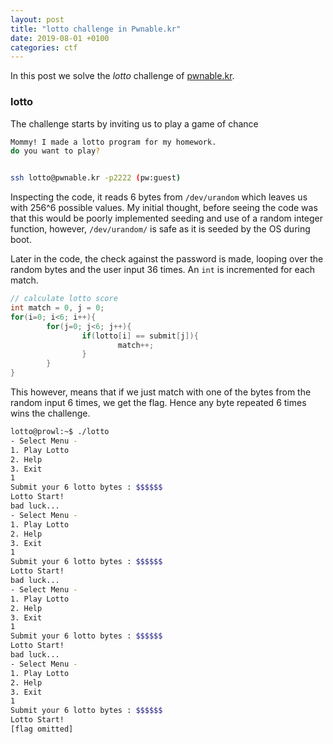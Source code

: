 ```yaml
---
layout: post
title: "lotto challenge in Pwnable.kr"
date: 2019-08-01 +0100
categories: ctf
---
```

In this post we solve the *lotto* challenge of [pwnable.kr](https://www.pwnable.kr).

### lotto

The challenge starts by inviting us to play a game of chance 

```bash
Mommy! I made a lotto program for my homework.
do you want to play?


ssh lotto@pwnable.kr -p2222 (pw:guest)
```

Inspecting the code, it reads 6 bytes from `/dev/urandom` which leaves us with 256^6 possible values. My initial thought, before seeing the code was that this would be poorly implemented seeding and use of a random integer function, however, `/dev/urandom/` is safe as it is seeded by the OS during boot. 

Later in the code, the check against the password is made, looping over the random bytes and the user input 36 times. An `int` is incremented for each match. 

```c
// calculate lotto score
int match = 0, j = 0;
for(i=0; i<6; i++){
        for(j=0; j<6; j++){
                if(lotto[i] == submit[j]){
                        match++;
                }
        }
}
```

This however, means that if we just match with one of the bytes from the random input 6 times, we get the flag. Hence any byte repeated 6 times wins the challenge.

```bash
lotto@prowl:~$ ./lotto
- Select Menu -
1. Play Lotto
2. Help
3. Exit
1
Submit your 6 lotto bytes : $$$$$$
Lotto Start!
bad luck...
- Select Menu -
1. Play Lotto
2. Help
3. Exit
1
Submit your 6 lotto bytes : $$$$$$
Lotto Start!
bad luck...
- Select Menu -
1. Play Lotto
2. Help
3. Exit
1
Submit your 6 lotto bytes : $$$$$$
Lotto Start!
bad luck...
- Select Menu -
1. Play Lotto
2. Help
3. Exit
1
Submit your 6 lotto bytes : $$$$$$
Lotto Start!
[flag omitted]
```
